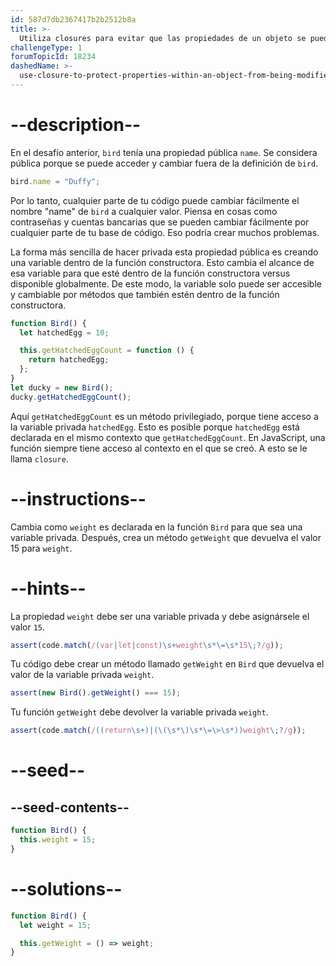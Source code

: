 ```yaml
---
id: 587d7db2367417b2b2512b8a
title: >-
  Utiliza closures para evitar que las propiedades de un objeto se puedan modificar desde fuera
challengeType: 1
forumTopicId: 18234
dashedName: >-
  use-closure-to-protect-properties-within-an-object-from-being-modified-externally
---
```


# --description--

En el desafío anterior, `bird` tenía una propiedad pública `name`. Se considera pública porque se puede acceder y cambiar fuera de la definición de `bird`.

```js
bird.name = "Duffy";
```

Por lo tanto, cualquier parte de tu código puede cambiar fácilmente el nombre "name" de `bird` a cualquier valor. Piensa en cosas como contraseñas y cuentas bancarias que se pueden cambiar fácilmente por cualquier parte de tu base de código. Eso podría crear muchos problemas.

La forma más sencilla de hacer privada esta propiedad pública es creando una variable dentro de la función constructora. Esto cambia el alcance de esa variable para que esté dentro de la función constructora versus disponible globalmente. De este modo, la variable solo puede ser accesible y cambiable por métodos que también estén dentro de la función constructora.

```js
function Bird() {
  let hatchedEgg = 10;

  this.getHatchedEggCount = function () {
    return hatchedEgg;
  };
}
let ducky = new Bird();
ducky.getHatchedEggCount();
```

Aquí `getHatchedEggCount` es un método privilegiado, porque tiene acceso a la variable privada `hatchedEgg`. Esto es posible porque `hatchedEgg` está declarada en el mismo contexto que `getHatchedEggCount`. En JavaScript, una función siempre tiene acceso al contexto en el que se creó. A esto se le llama `closure`.

# --instructions--

Cambia como `weight` es declarada en la función `Bird` para que sea una variable privada. Después, crea un método `getWeight` que devuelva el valor 15 para `weight`.

# --hints--

La propiedad `weight` debe ser una variable privada y debe asignársele el valor `15`.

```js
assert(code.match(/(var|let|const)\s+weight\s*\=\s*15\;?/g));
```

Tu código debe crear un método llamado `getWeight` en `Bird` que devuelva el valor de la variable privada `weight`.

```js
assert(new Bird().getWeight() === 15);
```

Tu función `getWeight` debe devolver la variable privada `weight`.

```js
assert(code.match(/((return\s+)|(\(\s*\)\s*\=\>\s*))weight\;?/g));
```

# --seed--

## --seed-contents--

```js
function Bird() {
  this.weight = 15;
}
```

# --solutions--

```js
function Bird() {
  let weight = 15;

  this.getWeight = () => weight;
}
```
